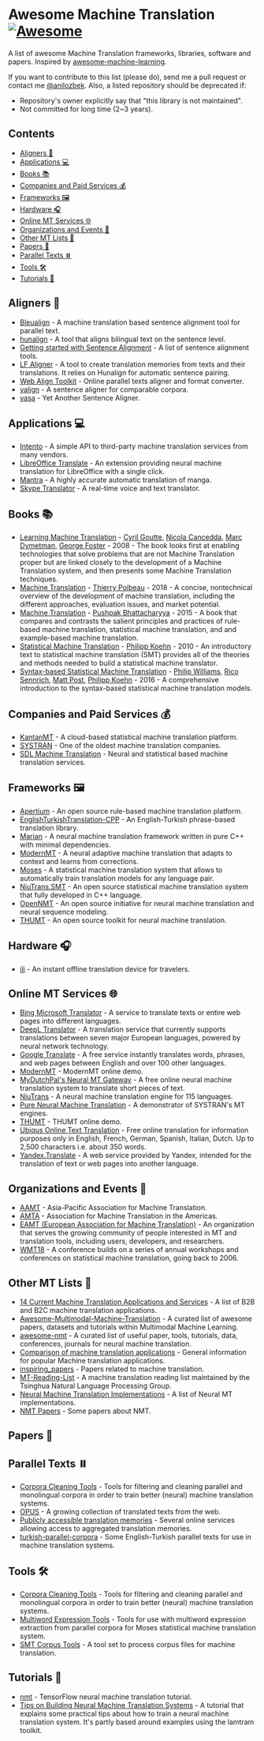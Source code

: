 # Awesome Machine Translation [![Awesome](https://awesome.re/badge-flat.svg)](https://awesome.re)
A list of awesome Machine Translation frameworks, libraries, software and papers. Inspired by [awesome-machine-learning](https://github.com/josephmisiti/awesome-machine-learning).

If you want to contribute to this list (please do), send me a pull request or contact me [@anilozbek](https://twitter.com/anilozbek). Also, a listed repository should be deprecated if:

- Repository's owner explicitly say that "this library is not maintained".
- Not committed for long time (2~3 years).

## Contents
- [Aligners 🌌](#aligners-)
- [Applications 💻](#applications-)
- [Books 📚](#books-)
- [Companies and Paid Services 💰](#companies-and-paid-services-)
- [Frameworks 🖼](#frameworks-)
- [Hardware 🎧](#hardware-)
- [Online MT Services 🌐](#online-mt-services-)
- [Organizations and Events 🎉](#organizations-and-events-)
- [Other MT Lists 📝](#other-mt-lists-)
- [Papers 📄](#papers-)
- [Parallel Texts ⏸️](#parallel-texts-️)
- [Tools 🛠](#tools-)
- [Tutorials 🎒](#tutorials-)

## Aligners 🌌
- [Bleualign](https://github.com/rsennrich/Bleualign) - A machine translation based sentence alignment tool for parallel text.
- [hunalign](http://mokk.bme.hu/resources/hunalign/) - A tool that aligns bilingual text on the sentence level. 
- [Getting started with Sentence Alignment](https://textprocessing.org/getting-started-with-sentence-alignment) - A list of sentence alignment tools.
- [LF Aligner](https://sourceforge.net/projects/aligner/) - A tool to create translation memories from texts and their translations. It relies on Hunalign for automatic sentence pairing.
- [Web Align Toolkit](http://phraseotext.univ-grenoble-alpes.fr/webAlignToolkit/) - Online parallel texts aligner and format converter.
- [yalign](https://github.com/machinalis/yalign) - A sentence aligner for comparable corpora.
- [yasa](http://rali.iro.umontreal.ca/rali/?q=en/yasa) - Yet Another Sentence Aligner.

## Applications 💻
- [Intento](https://inten.to/api-platform/ai/text/translate) - A simple API to third-party machine translation services from many vendors.
- [LibreOffice Translate](https://github.com/lernapparat/lotranslate) - An extension providing neural machine translation for LibreOffice with a single click.
- [Mantra](https://mntr.jp/) - A highly accurate automatic translation of manga.
- [Skype Translator](https://www.skype.com/en/features/skype-translator/) - A real-time voice and text translator.

## Books 📚
- [Learning Machine Translation](https://www.amazon.com/Learning-Machine-Translation-Information-Processing/dp/0262072971) - [Cyril Goutte](https://sites.google.com/site/cyrilgoutte/), [Nicola Cancedda](https://dblp.uni-trier.de/pers/hd/c/Cancedda:Nicola), [Marc Dymetman](http://www.europe.naverlabs.com/NAVER-LABS-Europe/People/Marc-Dymetman), [George Foster](http://www-labs.iro.umontreal.ca/~foster/) - 2008 - The book looks first at enabling technologies that solve problems that are not Machine Translation proper but are linked closely to the development of a Machine Translation system, and then presents some Machine Translation techniques.
- [Machine Translation](https://www.amazon.com/Machine-Translation-Press-Essential-Knowledge/dp/B07B697ZZF/) - [Thierry Poibeau](http://lattice.cnrs.fr/Thierry-Poibeau) - 2018 - A concise, nontechnical overview of the development of machine translation, including the different approaches, evaluation issues, and market potential.
- [Machine Translation](https://www.amazon.com/Machine-Translation-Pushpak-Bhattacharyya/dp/1439897182/) - [Pushpak Bhattacharyya](https://www.cse.iitb.ac.in/~pb/) - 2015 - A book that compares and contrasts the salient principles and practices of rule-based machine translation, statistical machine translation, and and example-based machine translation.
- [Statistical Machine Translation](https://www.amazon.com/Statistical-Machine-Translation-Philipp-Koehn/dp/0521874157) - [Philipp Koehn](https://github.com/phikoehn) - 2010 - An introductory text to statistical machine translation (SMT) provides all of the theories and methods needed to build a statistical machine translator.
- [Syntax-based Statistical Machine Translation](https://www.amazon.com/Syntax-based-Statistical-Translation-Synthesis-Technologies/dp/1627059008) - [Philip Williams](http://homepages.inf.ed.ac.uk/s0898777/), [Rico Sennrich](http://homepages.inf.ed.ac.uk/rsennric/), [Matt Post](https://mjpost.github.io/), [Philipp Koehn](http://www.cs.jhu.edu/~phi/) - 2016 - A comprehensive introduction to the syntax-based statistical machine translation models.

## Companies and Paid Services 💰
- [KantanMT](https://www.kantanmt.com/) - A cloud-based statistical machine translation platform.
- [SYSTRAN](http://www.systransoft.com/) - One of the oldest machine translation companies.
- [SDL Machine Translation](https://www.sdl.com/software-and-services/translation-software/machine-translation/) - Neural and statistical based machine translation services.

## Frameworks 🖼
- [Apertium](https://www.apertium.org) - An open source rule-based machine translation platform.
- [EnglishTurkishTranslation-CPP](https://github.com/olcaytaner/EnglishTurkishTranslation-CPP) - An English-Turkish phrase-based translation library.
- [Marian](https://marian-nmt.github.io/) - A neural machine translation framework written in pure C++ with minimal dependencies.
- [ModernMT](https://github.com/ModernMT/MMT) - A neural adaptive machine translation that adapts to context and learns from corrections.
- [Moses](http://www.statmt.org/moses/) - A statistical machine translation system that allows to automatically train translation models for any language pair.
- [NiuTrans.SMT](http://www.niutrans.com/niutrans/NiuTrans.html) - An open source statistical machine translation system that fully developed in C++ language.
- [OpenNMT](http://opennmt.net/) - An open source initiative for neural machine translation and neural sequence modeling.
- [THUMT](http://thumt.thunlp.org/) - An open source toolkit for neural machine translation.

## Hardware 🎧
- [ili](https://iamili.com) - An instant offline translation device for travelers.

## Online MT Services 🌐
- [Bing Microsoft Translator](https://www.bing.com/translator) - A service to translate texts or entire web pages into different languages.
- [DeepL Translator](https://www.deepl.com/translator) - A translation service that currently supports translations between seven major European languages, powered by neural network technology.
- [Google Translate](https://translate.google.com/) - A free service instantly translates words, phrases, and web pages between English and over 100 other languages.
- [ModernMT](https://www.modernmt.eu/translate) - ModernMT online demo.
- [MyDutchPal's Neural MT Gateway](http://www.nmtgateway.com/) - A free online neural machine translation system to translate short pieces of text.
- [NiuTrans](https://niutrans.vip/) - A neural machine translation engine for 115 languages.
- [Pure Neural Machine Translation](https://translate.systran.net/translationTools/) - A demonstrator of SYSTRAN's MT engines.
- [THUMT](http://101.6.5.207:3892/) - THUMT online demo.
- [Ubiqus Online Text Translation](https://www.ubiqus.io/translator) - Free online translation for information purposes only in English, French, German, Spanish, Italian, Dutch. Up to 2,500 characters i.e. about 350 words.
- [Yandex.Translate](https://translate.yandex.com/) - A web service provided by Yandex, intended for the translation of text or web pages into another language.

## Organizations and Events 🎉
- [AAMT](http://www.aamt.info/) - Asia-Pacific Association for Machine Translation.
- [AMTA](https://amtaweb.org/) - Association for Machine Translation in the Americas.
- [EAMT (European Association for Machine Translation)](http://www.eamt.org/) - An organization that serves the growing community of people interested in MT and translation tools, including users, developers, and researchers.
- [WMT18](http://www.statmt.org/wmt18/) - A conference builds on a series of annual workshops and conferences on statistical machine translation, going back to 2006.

## Other MT Lists 📝
- [14 Current Machine Translation Applications and Services](https://emerj.com/ai-sector-overviews/machine-translation-14-current-applications-and-services/) - A list of B2B and B2C machine translation applications.
- [Awesome-Multimodal-Machine-Translation](https://github.com/ZihengZZH/awesome-multimodal-machine-translation) - A curated list of awesome papers, datasets and tutorials within Multimodal Machine Learning.
- [awesome-nmt](https://github.com/sanjibnarzary/awesome-nmt) - A curated list of useful paper, tools, tutorials, data, conferences, journals for neural machine translation.
- [Comparison of machine translation applications](https://en.wikipedia.org/wiki/Comparison_of_machine_translation_applications) - General information for popular Machine translation applications.
- [inspiring_papers](https://github.com/alphadl/inspiring_papers) - Papers related to machine translation.
- [MT-Reading-List](https://github.com/THUNLP-MT/MT-Reading-List) - A machine translation reading list maintained by the Tsinghua Natural Language Processing Group.
- [Neural Machine Translation Implementations](https://github.com/jonsafari/nmt-list) - A list of Neural MT implementations.
- [NMT Papers](https://github.com/yokusama/NMT_Papers) - Some papers about NMT.

## Papers 📄

## Parallel Texts ⏸️
- [Corpora Cleaning Tools](https://github.com/M4t1ss/parallel-corpora-tools) - Tools for filtering and cleaning parallel and monolingual corpora in order to train better (neural) machine translation systems.
- [OPUS](http://opus.nlpl.eu/) - A growing collection of translated texts from the web.
- [Publicly accessible translation memories](http://wiki.proz.com/wiki/index.php/Publicly_accessible_translation_memories_(TMs)) - Several online services allowing access to aggregated translation memories.
- [turkish-parallel-corpora](https://github.com/maidis/turkish-parallel-corpora) - Some English-Turkish parallel texts for use in machine translation systems.

## Tools 🛠
- [Corpora Cleaning Tools](https://github.com/M4t1ss/parallel-corpora-tools) - Tools for filtering and cleaning parallel and monolingual corpora in order to train better (neural) machine translation systems.
- [Multiword Expression Tools](https://github.com/M4t1ss/MWE-Tools) - Tools for use with multiword expression extraction from parallel corpora for Moses statistical machine translation system.
- [SMT Corpus Tools](https://smt-corpus-tools.readthedocs.io) - A tool set to process corpus files for machine translation.

## Tutorials 🎒
- [nmt](https://github.com/tensorflow/nmt) - TensorFlow neural machine translation tutorial.
- [Tips on Building Neural Machine Translation Systems](https://github.com/neubig/nmt-tips) - A tutorial that explains some practical tips about how to train a neural machine translation system. It's partly based around examples using the lamtram toolkit.
